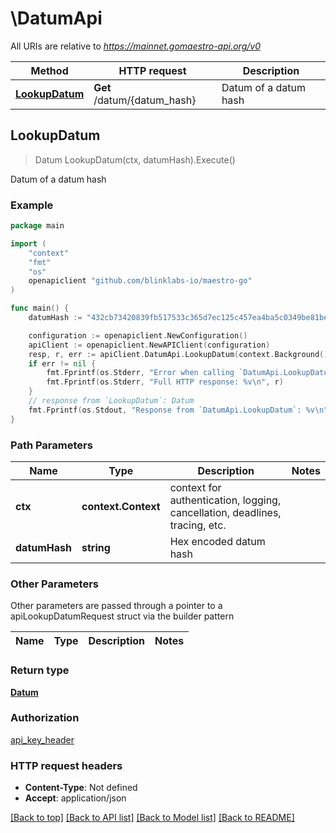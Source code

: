 # \DatumApi

All URIs are relative to *https://mainnet.gomaestro-api.org/v0*

Method | HTTP request | Description
------------- | ------------- | -------------
[**LookupDatum**](DatumApi.md#LookupDatum) | **Get** /datum/{datum_hash} | Datum of a datum hash



## LookupDatum

> Datum LookupDatum(ctx, datumHash).Execute()

Datum of a datum hash



### Example

```go
package main

import (
    "context"
    "fmt"
    "os"
    openapiclient "github.com/blinklabs-io/maestro-go"
)

func main() {
    datumHash := "432cb73420839fb517533c365d7ec125c457ea4ba5c0349be81be6796d52ef3b" // string | Hex encoded datum hash

    configuration := openapiclient.NewConfiguration()
    apiClient := openapiclient.NewAPIClient(configuration)
    resp, r, err := apiClient.DatumApi.LookupDatum(context.Background(), datumHash).Execute()
    if err != nil {
        fmt.Fprintf(os.Stderr, "Error when calling `DatumApi.LookupDatum``: %v\n", err)
        fmt.Fprintf(os.Stderr, "Full HTTP response: %v\n", r)
    }
    // response from `LookupDatum`: Datum
    fmt.Fprintf(os.Stdout, "Response from `DatumApi.LookupDatum`: %v\n", resp)
}
```

### Path Parameters


Name | Type | Description  | Notes
------------- | ------------- | ------------- | -------------
**ctx** | **context.Context** | context for authentication, logging, cancellation, deadlines, tracing, etc.
**datumHash** | **string** | Hex encoded datum hash | 

### Other Parameters

Other parameters are passed through a pointer to a apiLookupDatumRequest struct via the builder pattern


Name | Type | Description  | Notes
------------- | ------------- | ------------- | -------------


### Return type

[**Datum**](Datum.md)

### Authorization

[api_key_header](../README.md#api_key_header)

### HTTP request headers

- **Content-Type**: Not defined
- **Accept**: application/json

[[Back to top]](#) [[Back to API list]](../README.md#documentation-for-api-endpoints)
[[Back to Model list]](../README.md#documentation-for-models)
[[Back to README]](../README.md)

